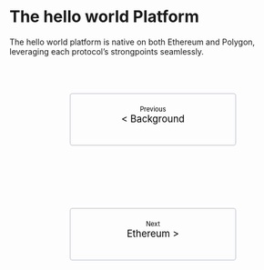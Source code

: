 # The hello world Platform

<style>
    .pagination-nav {
        display: flex;
        justify-content: center;
        flex-wrap: wrap;
    }

    .pagination-nav__link {
        display: inline-block;
        padding: 20px;
        text-decoration: none;
        background: transparent;
        color: black;
        width: 250px;
        height: 50px;
        border: 1px solid #bcbdd0;
        border-radius: 4px;
        text-align: center;
        margin-bottom: 10px;
    }

    .pagination-nav__sublabel {
        font-size: 0.8em;
    }

    .pagination-nav__label {
        font-size: 1.2em;
    }

    @media screen and (min-width: 769px) {
        .pagination-nav {
            gap: 100px;
        }
    }

    @media screen and (max-width: 768px) {
        .pagination-nav__link {
            width: 100%;
        }
    }
</style>


The hello world platform is native on both Ethereum and Polygon, leveraging each protocol’s strongpoints seamlessly.


<br>
<br>
<br>


<div class="pagination-nav">
    <a class="pagination-nav__link prev" href="background.md">
        <div class="pagination-nav__sublabel">Previous</div>
        <div class="pagination-nav__label">< Background</div>
    </a>
    <a class="pagination-nav__link next" href="ethereum.md">
        <div class="pagination-nav__sublabel">Next</div>
        <div class="pagination-nav__label">Ethereum ></div>
    </a>
</div>